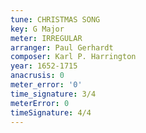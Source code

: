 ```yaml
---
tune: CHRISTMAS SONG
key: G Major
meter: IRREGULAR
arranger: Paul Gerhardt
composer: Karl P. Harrington
year: 1652-1715
anacrusis: 0
meter_error: '0'
time_signature: 3/4
meterError: 0
timeSignature: 4/4
---
```

